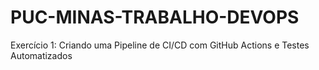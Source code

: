 # PUC-MINAS-TRABALHO-DEVOPS
Exercício 1: Criando uma Pipeline de CI/CD com GitHub Actions e Testes Automatizados
